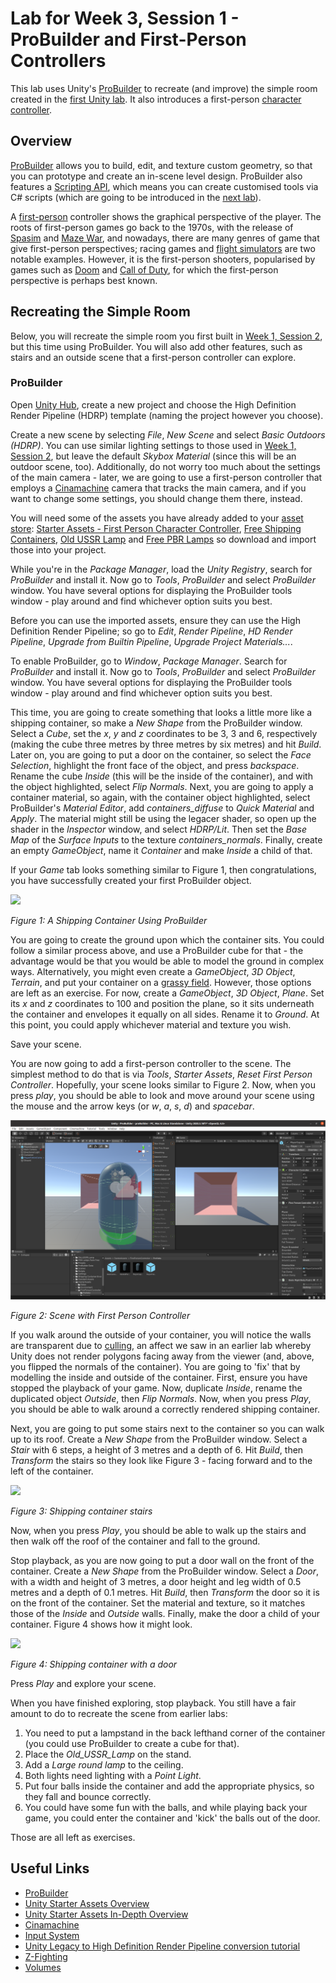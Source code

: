 # Lab for Week 3, Session 1 - ProBuilder and First-Person Controllers

This lab uses Unity's [ProBuilder](https://unity3d.com/unity/features/worldbuilding/probuilder) to recreate (and improve) the simple room created in the [first Unity lab](./week3Session1.md). It also introduces a first-person [character controller](https://docs.unity3d.com/Manual/class-CharacterController.html).

## Overview

[ProBuilder](https://unity3d.com/unity/features/worldbuilding/probuilder) allows you to build, edit, and texture custom geometry, so that you can prototype and create an in-scene level design. ProBuilder also features a [Scripting API](https://docs.unity3d.com/Packages/com.unity.probuilder@4.2/manual/api.html), which means you can create customised tools via C# scripts (which are going to be introduced in the [next lab](week5Session1.md)).

A [first-person](https://en.wikipedia.org/wiki/First-person_(video_games)) controller shows the graphical perspective of the player. The roots of first-person games go back to the 1970s, with the release of [Spasim](https://en.wikipedia.org/wiki/Spasim) and [Maze War](https://en.wikipedia.org/wiki/Maze_War), and nowadays, there are many genres of game that give first-person perspectives; racing games and [flight simulators](https://en.wikipedia.org/wiki/Amateur_flight_simulation#Flight_simulators) are two notable examples.  However, it is the first-person shooters, popularised by games such as [Doom](https://en.wikipedia.org/wiki/Doom_(franchise)) and [Call of Duty](https://en.wikipedia.org/wiki/Call_of_Duty), for which the first-person perspective is perhaps best known.

## Recreating the Simple Room

Below, you will recreate the simple room you first built in [Week 1, Session 2](./week1Session2.md), but this time using ProBuilder. You will also add other features, such as stairs and an outside scene that a first-person controller can explore.

### ProBuilder

Open [Unity Hub](https://docs.unity3d.com/Manual/GettingStartedUnityHub.html), create a new project and choose the High Definition Render Pipeline (HDRP) template (naming the project however you choose).

Create a new scene by selecting _File_, _New Scene_ and select _Basic Outdoors (HDRP)_. You can use similar lighting settings to those used in [Week 1, Session 2](./week1Session2.md), but leave the default _Skybox Material_ (since this will be an outdoor scene, too). Additionally, do not worry too much about the settings of the main camera - later, we are going to use a first-person controller that employs a [Cinamachine](https://unity.com/unity/features/editor/art-and-design/cinemachine) camera that tracks the main camera, and if you want to change some settings, you should change them there, instead.

You will need some of the assets you have already added to your [asset store](https://assetstore.unity.com/): [Starter Assets - First Person Character Controller](https://assetstore.unity.com/packages/essentials/starter-assets-first-person-character-controller-196525), [Free Shipping Containers](https://assetstore.unity.com/packages/3d/environments/industrial/free-shipping-containers-18315), [Old USSR Lamp](https://assetstore.unity.com/packages/3d/props/electronics/old-ussr-lamp-110400) and [Free PBR Lamps](https://assetstore.unity.com/packages/3d/props/interior/free-pbr-lamps-70181) so download and import those into your project.

While you're in the _Package Manager_, load the _Unity Registry_, search for _ProBuilder_ and install it. Now go to _Tools_, _ProBuilder_ and select _ProBuilder_ window. You have several options for displaying the ProBuilder tools window - play around and find whichever option suits you best. 

Before you can use the imported assets, ensure they can use the High Definition Render Pipeline; so go to _Edit_, _Render Pipeline_, _HD Render Pipeline_, _Upgrade from Builtin Pipeline_, _Upgrade Project Materials..._.

To enable ProBuilder, go to _Window_, _Package Manager_. Search for _ProBuilder_ and install it. Now go to _Tools_, _ProBuilder_ and select _ProBuilder_ window. You have several options for displaying the ProBuilder tools window - play around and find whichever option suits you best.

This time, you are going to create something that looks a little more like a shipping container, so make a _New Shape_ from the ProBuilder window. Select a _Cube_, set the _x_, _y_ and _z_ coordinates to be 3, 3 and 6, respectively (making the cube three metres by three metres by six metres) and hit _Build_. Later on, you are going to put a door on the container, so select the _Face Selection_, highlight the front face of the object, and press _backspace_. Rename the cube _Inside_ (this will be the inside of the container), and with the object highlighted, select _Flip Normals_. Next, you are going to apply a container material, so again, with the container object highlighted, select ProBuilder's _Material Editor_, add _containers_diffuse_ to _Quick Material_ and _Apply_. The material might still be using the legacer shader, so open up the shader in the _Inspector_ window, and select _HDRP/Lit_. Then set the _Base Map_ of the _Surface Inputs_ to the texture _containers_normals_. Finally, create an empty _GameObject_, name it _Container_ and make _Inside_ a child of that.

If your _Game_ tab looks something similar to Figure 1, then congratulations, you have successfully created your first ProBuilder object.

![](./images/shippingContainerProBuilder.png)

_Figure 1: A Shipping Container Using ProBuilder_

You are going to create the ground upon which the container sits. You could follow a similar process above, and use a ProBuilder cube for that - the advantage would be that you would be able to model the ground in complex ways. Alternatively, you might even create a _GameObject_, _3D Object_, _Terrain_, and put your container on a [grassy field](https://docs.unity3d.com/Manual/terrain-Grass.html). However, those options are left as an exercise. For now, create a _GameObject_, _3D Object_, _Plane_. Set its _x_ and _z_ coordinates to 100 and position the plane, so it sits underneath the container and envelopes it equally on all sides. Rename it to _Ground_. At this point, you could apply whichever material and texture you wish.

Save your scene.

You are now going to add a first-person controller to the scene. The simplest method to do that is via _Tools_, _Starter Assets_, _Reset First Person Controller_.  Hopefully, your scene looks similar to Figure 2. Now, when you press _play_, you should be able to look and move around your scene using the mouse and the arrow keys (or _w_, _a_, _s_, _d_) and _spacebar_.

![](./images/fpcScene.png)

_Figure 2: Scene with First Person Controller_

If you walk around the outside of your container, you will notice the walls are transparent due to [culling](https://docs.unity3d.com/Manual/SL-CullAndDepth.html), an affect we saw in an earlier lab whereby Unity does not render polygons facing away from the viewer (and, above, you flipped the normals of the container). You are going to 'fix' that by modelling the inside and outside of the container. First, ensure you have stopped the playback of your game. Now, duplicate _Inside_, rename the duplicated object _Outside_, then _Flip Normals_.  Now, when you press _Play_, you should be able to walk around a correctly rendered shipping container.

Next, you are going to put some stairs next to the container so you can walk up to its roof. Create a _New Shape_ from the ProBuilder window. Select a _Stair_ with 6 steps, a height of 3 metres and a depth of 6. Hit _Build_, then _Transform_ the stairs so they look like Figure 3 - facing forward and to the left of the container.

![](./images/shippingContainerStairs.png)

_Figure 3: Shipping container stairs_

Now, when you press _Play_, you should be able to walk up the stairs and then walk off the roof of the container and fall to the ground.

Stop playback, as you are now going to put a door wall on the front of the container. Create a _New Shape_ from the ProBuilder window. Select a _Door_, with a width and height of 3 metres, a door height and leg width of 0.5 metres and a depth of 0.1 metres. Hit _Build_, then _Transform_ the door so it is on the front of the container. Set the material and texture, so it matches those of the _Inside_ and _Outside_ walls. Finally, make the door a child of your container. Figure 4 shows how it might look.

![](./images/shippingContainerDoor.png)

_Figure 4: Shipping container with a door_

Press _Play_ and explore your scene.

When you have finished exploring, stop playback. You still have a fair amount to do to recreate the scene from earlier labs:

1. You need to put a lampstand in the back lefthand corner of the container (you could use ProBuilder to create a cube for that).
2. Place the _Old_USSR_Lamp_ on the stand.
3. Add a _Large round lamp_ to the ceiling.
4. Both lights need lighting with a _Point Light_.
5. Put four balls inside the container and add the appropriate physics, so they fall and bounce correctly.
6. You could have some fun with the balls, and while playing back your game, you could enter the container and 'kick' the balls out of the door.

Those are all left as exercises.

## Useful Links

+ [ProBuilder](https://unity3d.com/unity/features/worldbuilding/probuilder)
+ [Unity Starter Assets Overview](https://www.youtube.com/watch?v=4QuPlKzdq14)
+ [Unity Starter Assets In-Depth Overview](https://www.youtube.com/watch?v=CD0FlqllfIE)
+ [Cinamachine](https://unity.com/unity/features/editor/art-and-design/cinemachine)
+ [Input System](https://docs.unity3d.com/Packages/com.unity.inputsystem@1.1/manual/Installation.html)
+ [Unity Legacy to High Definition Render Pipeline conversion tutorial](https://docs.unity3d.com/Packages/com.unity.render-pipelines.high-definition@6.7/manual/Upgrading-To-HDRP.html#ManualConversion)
+ [Z-Fighting](https://www.unity3dtips.com/unity-z-fighting-solutions/)
+ [Volumes](https://docs.unity3d.com/Packages/com.unity.render-pipelines.high-definition@13.0/manual/Volumes.html)
